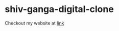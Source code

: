 # shiv-ganga-digital-clone
Checkout my website at [link](https://praveen-raipuria.github.io/shiv-ganga-digital-clone/)

